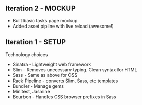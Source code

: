Iteration 2 - MOCKUP
-----------------------------------------------------------

* Built basic tasks page mockup
* Added asset pipline with live reload (awesome!)


Iteration 1 - SETUP
-----------------------------------------------------------

Technology choices
* Sinatra - Lightweight web framework
* Slim - Removes unecessary typing. Clean syntax for HTML
* Sass - Same as above for CSS
* Rack Pipeline - converts Slim, Sass, etc templates
* Bundler - Manage gems
* Minitest, Jasmine
* Bourbon - Handles CSS browser prefixes in Sass
